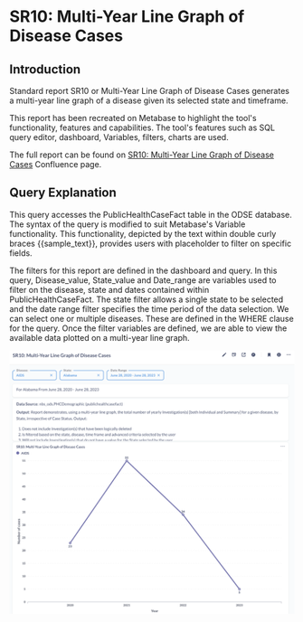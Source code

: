 # SR10: Multi-Year Line Graph of Disease Cases

## Introduction

Standard report SR10 or Multi-Year Line Graph of Disease Cases generates a multi-year line graph of a disease given its selected state and timeframe. 

This report has been recreated on Metabase to highlight the tool's functionality, features and capabilities. The tool's features such as SQL query editor, dashboard, Variables, filters, charts are used. 

The full report can be found on [SR10: Multi-Year Line Graph of Disease Cases](https://cdc-nbs.atlassian.net/wiki/spaces/NM/pages/243171329/SR10+Multi-Year+Line+Graph+of+Disease+Cases) Confluence page. 

## Query Explanation

This query accesses the PublicHealthCaseFact table in the ODSE database. The syntax of the query is modified to suit Metabase's Variable functionality. This functionality, depicted by the text within double curly braces {{sample_text}}, provides users with placeholder to filter on specific fields. 

The filters for this report are defined in the dashboard and query. In this query, Disease_value, State_value and Date_range are variables used to filter on the disease, state and dates contained within PublicHealthCaseFact. The state filter allows a single state to be selected and the date range filter specifies the time period of the data selection. We can select one or multiple diseases. These are defined in the WHERE clause for the query. Once the filter variables are defined, we are able to view the available data plotted on a multi-year line graph.

![sr10-report](images/sr10-report.png)
